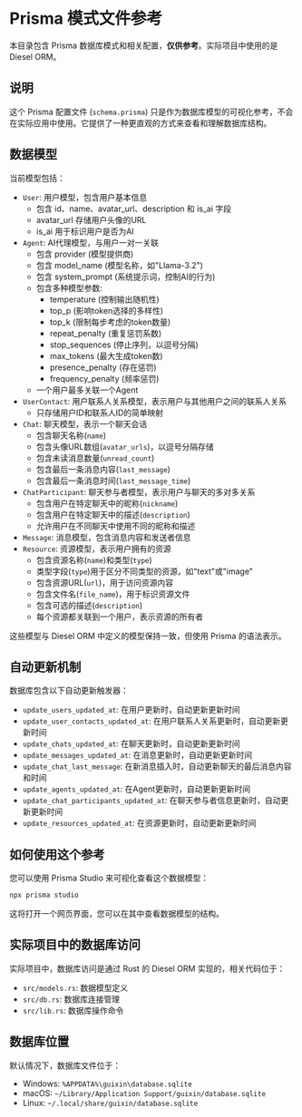 # Prisma 模式文件参考

本目录包含 Prisma 数据库模式和相关配置，**仅供参考**。实际项目中使用的是 Diesel ORM。

## 说明

这个 Prisma 配置文件 (`schema.prisma`) 只是作为数据库模型的可视化参考，不会在实际应用中使用。它提供了一种更直观的方式来查看和理解数据库结构。

## 数据模型

当前模型包括：

- `User`: 用户模型，包含用户基本信息
  - 包含 id、name、avatar_url、description 和 is_ai 字段
  - avatar_url 存储用户头像的URL
  - is_ai 用于标识用户是否为AI
- `Agent`: AI代理模型，与用户一对一关联
  - 包含 provider (模型提供商)
  - 包含 model_name (模型名称，如"Llama-3.2")
  - 包含 system_prompt (系统提示词，控制AI的行为)
  - 包含多种模型参数:
    - temperature (控制输出随机性)
    - top_p (影响token选择的多样性)
    - top_k (限制每步考虑的token数量)
    - repeat_penalty (重复惩罚系数)
    - stop_sequences (停止序列，以逗号分隔)
    - max_tokens (最大生成token数)
    - presence_penalty (存在惩罚)
    - frequency_penalty (频率惩罚)
  - 一个用户最多关联一个Agent
- `UserContact`: 用户联系人关系模型，表示用户与其他用户之间的联系人关系
  - 只存储用户ID和联系人ID的简单映射
- `Chat`: 聊天模型，表示一个聊天会话
  - 包含聊天名称(`name`)
  - 包含头像URL数组(`avatar_urls`)，以逗号分隔存储
  - 包含未读消息数量(`unread_count`)
  - 包含最后一条消息内容(`last_message`)
  - 包含最后一条消息时间(`last_message_time`)
- `ChatParticipant`: 聊天参与者模型，表示用户与聊天的多对多关系
  - 包含用户在特定聊天中的昵称(`nickname`)
  - 包含用户在特定聊天中的描述(`description`)
  - 允许用户在不同聊天中使用不同的昵称和描述
- `Message`: 消息模型，包含消息内容和发送者信息
- `Resource`: 资源模型，表示用户拥有的资源
  - 包含资源名称(`name`)和类型(`type`)
  - 类型字段(`type`)用于区分不同类型的资源，如"text"或"image"
  - 包含资源URL(`url`)，用于访问资源内容
  - 包含文件名(`file_name`)，用于标识资源文件
  - 包含可选的描述(`description`)
  - 每个资源都关联到一个用户，表示资源的所有者

这些模型与 Diesel ORM 中定义的模型保持一致，但使用 Prisma 的语法表示。

## 自动更新机制

数据库包含以下自动更新触发器：

- `update_users_updated_at`: 在用户更新时，自动更新更新时间
- `update_user_contacts_updated_at`: 在用户联系人关系更新时，自动更新更新时间
- `update_chats_updated_at`: 在聊天更新时，自动更新更新时间
- `update_messages_updated_at`: 在消息更新时，自动更新更新时间
- `update_chat_last_message`: 在新消息插入时，自动更新聊天的最后消息内容和时间
- `update_agents_updated_at`: 在Agent更新时，自动更新更新时间
- `update_chat_participants_updated_at`: 在聊天参与者信息更新时，自动更新更新时间
- `update_resources_updated_at`: 在资源更新时，自动更新更新时间

## 如何使用这个参考

您可以使用 Prisma Studio 来可视化查看这个数据模型：

```bash
npx prisma studio
```

这将打开一个网页界面，您可以在其中查看数据模型的结构。

## 实际项目中的数据库访问

实际项目中，数据库访问是通过 Rust 的 Diesel ORM 实现的，相关代码位于：

- `src/models.rs`: 数据模型定义
- `src/db.rs`: 数据库连接管理
- `src/lib.rs`: 数据库操作命令

## 数据库位置

默认情况下，数据库文件位于：

- Windows: `%APPDATA%\guixin\database.sqlite`
- macOS: `~/Library/Application Support/guixin/database.sqlite`
- Linux: `~/.local/share/guixin/database.sqlite`
